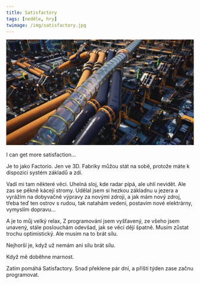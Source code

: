 ```yaml
---
title: Satisfactory
tags: [neděle, hry]
twimage: /img/satisfactory.jpg
---
```


![cover](/img/satisfactory.jpg)

I can get more satisfaction...

Je to jako Factorio. Jen ve 3D. Fabriky můžou stát na sobě, protože máte k dispozici systém základů a zdí.

Vadí mi tam některé věci. Uhelná sloj, kde radar pípá, ale uhlí nevidět. Ale zas se pěkně kácejí stromy. Udělal jsem si hezkou základnu u jezera a vyrážím na dobyvačné výpravy za novými zdroji, a jak mám nový zdroj, třeba teď ten ostrov s rudou, tak natahám vedení, postavím nové elektrárny, vymyslím dopravu...

A je to můj velký relax, Z programování jsem vyšťavený, ze všeho jsem unavený, stále poslouchám odevšad, jak se věci dějí špatně. Musím zůstat trochu optimistický. Ale musím na to brát sílu.

Nejhorší je, když už nemám ani sílu brát sílu.

Když mě doběhne marnost.

Zatím pomáhá Satisfactory. Snad překlene pár dní, a příští týden zase začnu programovat.